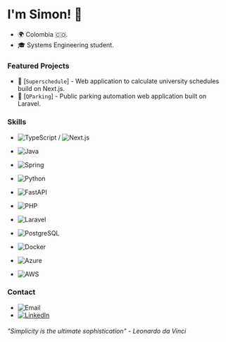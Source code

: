 # I'm Simon! 👋

- 🌍 Colombia 🇨🇴.
- 🎓 Systems Engineering student.

### Featured Projects

- 🚀 [`Superschedule`] - Web application to calculate university schedules build on Next.js.
- 🚀 [`QParking`] - Public parking automation web application built on Laravel.

### Skills

- ![TypeScript](https://img.shields.io/badge/-TypeScript-007ACC?style=flat-square&logo=typescript&logoColor=white) / ![Next.js](https://img.shields.io/badge/-Next.js-000000?style=flat-square&logo=next.js&logoColor=white)
  
- ![Java](https://img.shields.io/badge/-Java-007396?style=flat-square&logo=java&logoColor=white)
- ![Spring](https://img.shields.io/badge/spring-%236DB33F.svg?style=flat-square&logo=spring&logoColor=white)
  
- ![Python](https://img.shields.io/badge/-Python-3776AB?style=flat-square&logo=python&logoColor=white)
- ![FastAPI](https://img.shields.io/badge/-FastAPI-009688?style=flat-square&logo=fastapi&logoColor=white)
  
- ![PHP](https://img.shields.io/badge/-PHP-777BB4?style=flat-square&logo=php&logoColor=white)
- ![Laravel](https://img.shields.io/badge/-Laravel-FF2D20?style=flat-square&logo=laravel&logoColor=white)
  
- ![PostgreSQL](https://img.shields.io/badge/-PostgreSQL-336791?style=flat-square&logo=postgresql&logoColor=white)
- ![Docker](https://img.shields.io/badge/-Docker-2496ED?style=flat-square&logo=docker&logoColor=white)
- ![Azure](https://img.shields.io/badge/-Azure-0089D6?style=flat-square&logo=microsoft-azure&logoColor=white)
- ![AWS](https://img.shields.io/badge/-AWS-232F3E?style=flat-square&logo=amazon-aws&logoColor=white)

### Contact

- ![Email](https://img.shields.io/badge/Email-simon.gon.mon%40gmail.com-red?style=flat-square&logo=gmail&logoColor=white)
- [![LinkedIn](https://img.shields.io/badge/LinkedIn-Simón%20González%20Montoya-blue?style=flat-square&logo=linkedin&logoColor=white)](https://www.linkedin.com/in/simon-gon-mon/)


###### "Simplicity is the ultimate sophistication" - Leonardo da Vinci

